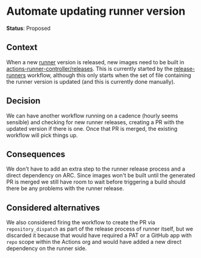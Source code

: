 # Automate updating runner version

**Status**: Proposed

## Context

When a new [runner](https://github.com/actions/runner) version is released, new
images need to be built in
[actions-runner-controller/releases](https://github.com/actions-runner-controller/releases).
This is currently started by the
[release-runners](https://github.com/actions/actions-runner-controller/blob/master/.github/workflows/release-runners.yaml)
workflow, although this only starts when the set of file containing the runner
version is updated (and this is currently done manually).

## Decision

We can have another workflow running on a cadence (hourly seems sensible) and checking for new runner
releases, creating a PR with the updated version if there is one. Once that PR
is merged, the existing workflow will pick things up.

## Consequences

We don't have to add an extra step to the runner release process and a direct
dependency on ARC. Since images won't be built until the generated PR is merged
we still have room to wait before triggering a build should there be any
problems with the runner release.

## Considered alternatives

We also considered firing the workflow to create the PR via
`repository_dispatch` as part of the release process of runner itself, but we
discarded it because that would have required a PAT or a GitHub app with `repo`
scope within the Actions org and would have added a new direct dependency on the
runner side.
